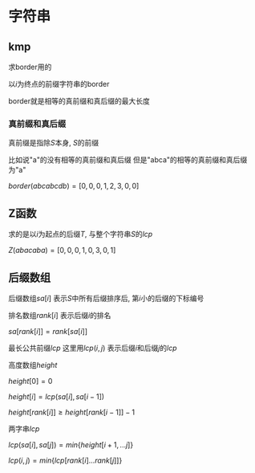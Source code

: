 # 字符串

## kmp

求border用的

以$i$为终点的前缀字符串的border 

border就是相等的真前缀和真后缀的最大长度

### 真前缀和真后缀

真前缀是指除$S$本身, $S$的前缀

比如说"a"的没有相等的真前缀和真后缀 但是"abca"的相等的真前缀和真后缀为"a"

$border(abcabcdb) = [0, 0, 0, 1, 2, 3, 0, 0]$

## Z函数

求的是以$i$为起点的后缀$T$, 与整个字符串$S$的$lcp$

$Z(abacaba) = [0, 0, 0, 1, 0, 3, 0, 1]$

## 后缀数组

后缀数组$sa[i]$ 表示$S$中所有后缀排序后, 第$i$小的后缀的下标编号

排名数组$rank[i]$ 表示后缀$i$的排名

$sa[rank[i]] = rank[sa[i]]$

最长公共前缀$lcp$ 这里用$lcp(i, j)$ 表示后缀$i$和后缀$j$的$lcp$

高度数组$height$

$height[0] = 0$

$height[i] = lcp(sa[i], sa[i - 1])$ 

$height[rank[i]] \geq height[rank[i - 1]] - 1$



两字串$lcp$

$lcp(sa[i], sa[j]) = min\{height[i + 1, ...j]\}$

$lcp(i, j) = min\{lcp[rank[i]...rank[j]]\}$

